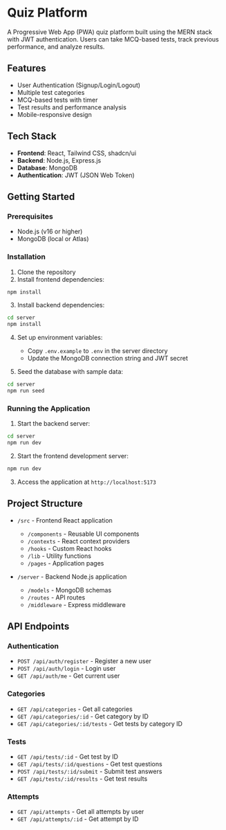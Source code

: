 # Quiz Platform

A Progressive Web App (PWA) quiz platform built using the MERN stack with JWT authentication. Users can take MCQ-based tests, track previous performance, and analyze results.

## Features

- User Authentication (Signup/Login/Logout)
- Multiple test categories
- MCQ-based tests with timer
- Test results and performance analysis
- Mobile-responsive design

## Tech Stack

- **Frontend**: React, Tailwind CSS, shadcn/ui
- **Backend**: Node.js, Express.js
- **Database**: MongoDB
- **Authentication**: JWT (JSON Web Token)

## Getting Started

### Prerequisites

- Node.js (v16 or higher)
- MongoDB (local or Atlas)

### Installation

1. Clone the repository
2. Install frontend dependencies:

```bash
npm install
```

3. Install backend dependencies:

```bash
cd server
npm install
```

4. Set up environment variables:
   - Copy `.env.example` to `.env` in the server directory
   - Update the MongoDB connection string and JWT secret

5. Seed the database with sample data:

```bash
cd server
npm run seed
```

### Running the Application

1. Start the backend server:

```bash
cd server
npm run dev
```

2. Start the frontend development server:

```bash
npm run dev
```

3. Access the application at `http://localhost:5173`

## Project Structure

- `/src` - Frontend React application
  - `/components` - Reusable UI components
  - `/contexts` - React context providers
  - `/hooks` - Custom React hooks
  - `/lib` - Utility functions
  - `/pages` - Application pages

- `/server` - Backend Node.js application
  - `/models` - MongoDB schemas
  - `/routes` - API routes
  - `/middleware` - Express middleware

## API Endpoints

### Authentication
- `POST /api/auth/register` - Register a new user
- `POST /api/auth/login` - Login user
- `GET /api/auth/me` - Get current user

### Categories
- `GET /api/categories` - Get all categories
- `GET /api/categories/:id` - Get category by ID
- `GET /api/categories/:id/tests` - Get tests by category ID

### Tests
- `GET /api/tests/:id` - Get test by ID
- `GET /api/tests/:id/questions` - Get test questions
- `POST /api/tests/:id/submit` - Submit test answers
- `GET /api/tests/:id/results` - Get test results

### Attempts
- `GET /api/attempts` - Get all attempts by user
- `GET /api/attempts/:id` - Get attempt by ID